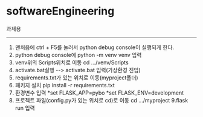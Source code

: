 # softwareEngineering
과제용

------------------------------------------------------
1. 맨처음에 ctrl + F5를 눌러서 python debug console이 실행되게 한다.
2. python debug console에 python -m venv venv 입력
3. venv위의 Scripts위치로 이동 cd .../venv/Scripts
4. activate.bat실행 --> activate.bat 입력(가상환경 진입)
5. requirements.txt가 있는 위치로 이동(myproject폴더)
6. 패키지 설치 pip install -r requirements.txt
7. 환경변수 입력
*set FLASK_APP=pybo
*set FLASK_ENV=development
8. 프로젝트 파일(config.py가 있는 위치로 cd)로 이동 cd .../myproject
9.flask run 입력
